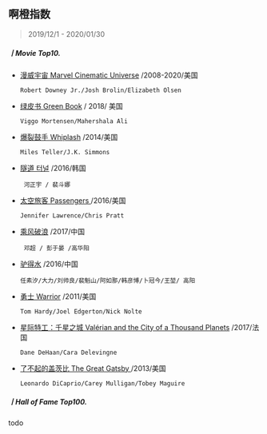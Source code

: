 ## 啊橙指数

> 2019/12/1 - 2020/01/30

 

##### 丨Movie Top10.

- [漫威宇宙 Marvel Cinematic Universe](javacript:void(0);) /2008-2020/美国

  `Robert Downey Jr./Josh Brolin/Elizabeth Olsen`

- [绿皮书 Green Book](https://movie.douban.com/subject/27060077/) / 2018/ 美国 

  `Viggo Mortensen/Mahershala Ali`

- [爆裂鼓手 Whiplash](https://movie.douban.com/subject/25773932/) /2014/美国

  `Miles Teller/J.K. Simmons`

- [隧道 터널](https://movie.douban.com/subject/26410594/) /2016/韩国

  ` 河正宇 / 裴斗娜`

- [太空旅客 Passengers ](https://movie.douban.com/subject/3434070/) /2016/美国

  `Jennifer Lawrence/Chris Pratt`

- [乘风破浪](https://movie.douban.com/subject/26862259/) /2017/中国

  ` 邓超 / 彭于晏 /高华阳`

- [驴得水](https://movie.douban.com/subject/25921812/) /2016/中国

  ` 任素汐/大力/刘帅良/裴魁山/阿如那/韩彦博/卜冠今/王堃/ 高阳 `

- [勇士 Warrior](https://movie.douban.com/subject/3217169/) /2011/美国

  `Tom Hardy/Joel Edgerton/Nick Nolte`

- [星际特工：千星之城 Valérian and the City of a Thousand Planets](https://movie.douban.com/subject/11502973/) /2017/法国

  `Dane DeHaan/Cara Delevingne`

- [了不起的盖茨比 The Great Gatsby ](https://movie.douban.com/subject/3364223/) /2013/美国

  `Leonardo DiCaprio/Carey Mulligan/Tobey Maguire`







##### 丨Hall of Fame Top100.

todo

##### 